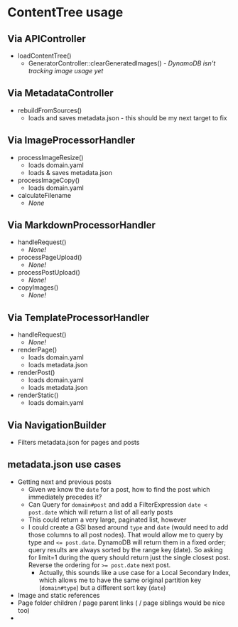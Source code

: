 # ContentTree usage

## Via APIController

- loadContentTree()
  - GeneratorController::clearGeneratedImages() - _DynamoDB isn't tracking image usage yet_

## Via MetadataController

- rebuildFromSources()
  - loads and saves metadata.json   - this should be my next target to fix

## Via ImageProcessorHandler

- processImageResize()
  - loads domain.yaml
  - loads & saves metadata.json
- processImageCopy()
  - loads domain.yaml
- calculateFilename
  - _None_

## Via MarkdownProcessorHandler

- handleRequest()
  - _None!_
- processPageUpload()
  - _None!_
- processPostUpload()
  - _None!_
- copyImages()
  - _None!_

## Via TemplateProcessorHandler

- handleRequest()
  - _None!_
- renderPage()
  - loads domain.yaml
  - loads metadata.json
- renderPost()
  - loads domain.yaml
  - loads metadata.json
- renderStatic()
  - loads domain.yaml

## Via NavigationBuilder

- Filters metadata.json for pages and posts

## metadata.json use cases

- Getting next and previous posts
  - Given we know the `date` for a post, how to find the post which immediately precedes it?
  - Can Query for `domain#post` and add a FilterExpression `date < post.date` which will return a list of all early posts
  - This could return a very large, paginated list, however
  - I could create a GSI based around `type` and `date` (would need to add those columns to all post nodes). That would allow me to query by type and `<= post.date`. DynamoDB will return them in a fixed order; query results are always sorted by the range key (date). So asking for limit=1 during the query should return just the single closest post. Reverse the ordering for `>= post.date` next post.
    - Actually, this sounds like a use case for a Local Secondary Index, which allows me to have the same original partition key (`domain#type`) but a different sort key (`date`)
- Image and static references
- Page folder children / page parent links ( / page siblings would be nice too)
- 